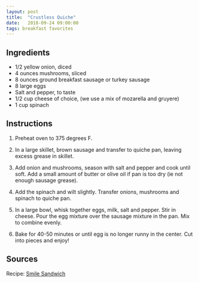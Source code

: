 ```yaml
---
layout: post
title:  "Crustless Quiche"
date:   2018-09-24 09:00:00
tags: breakfast favorites
---
```


Ingredients
-----------
- 1/2 yellow onion, diced
- 4 ounces mushrooms, sliced
- 8 ounces ground breakfast sausage or turkey sausage
- 8 large eggs
- Salt and pepper, to taste
- 1/2 cup cheese of choice, (we use a mix of mozarella and gruyere)
- 1 cup spinach

Instructions
------------
1. Preheat oven to 375 degrees F.

2. In a large skillet, brown sausage and transfer to quiche pan, leaving excess grease in skillet.

3. Add onion and mushrooms, season with salt and pepper and cook until soft.
Add a small amount of butter or olive oil if pan is too dry (ie not enough sausage grease).

4. Add the spinach and wilt slightly. Transfer onions, mushrooms and spinach to quiche pan.

5. In a large bowl, whisk together eggs, milk, salt and pepper. Stir in cheese.
Pour the egg mixture over the sausage mixture in the pan. Mix to combine
evenly.

6. Bake for 40-50 minutes or until egg is no longer runny in the center. Cut into pieces and enjoy!


Sources
------
Recipe: [Smile Sandwich](http://smilesandwich.com/2016/06/13/stupidly-easy-sausage-spinach-crustless-quiche/)

